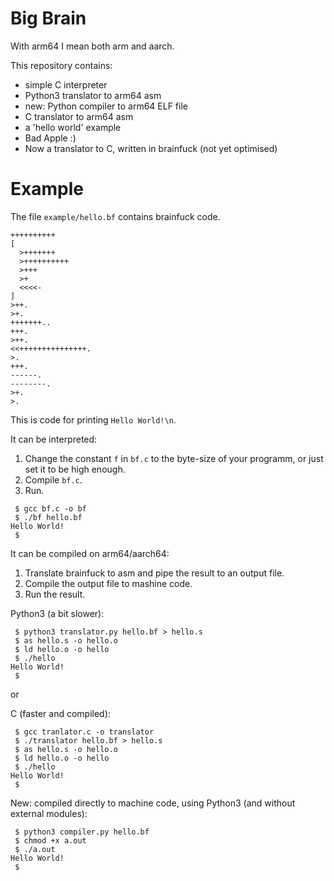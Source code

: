 # Big Brain

With arm64 I mean both arm and aarch.

This repository contains:
* simple C interpreter
* Python3 translator to arm64 asm
* new: Python compiler to arm64 ELF file
* C translator to arm64 asm
* a 'hello world' example
* Bad Apple :)
* Now a translator to C, written in brainfuck (not yet optimised)

# Example

The file `example/hello.bf` contains brainfuck code.
```bf
++++++++++
[
  >+++++++
  >++++++++++
  >+++
  >+
  <<<<-
]
>++.
>+.
+++++++..
+++.
>++.
<<+++++++++++++++.
>.
+++.
------.
--------.
>+.
>.
```
This is code for printing `Hello World!\n`.

It can be interpreted:
1) Change the constant `f` in `bf.c` to the byte-size of your programm, or just set it to be high enough.
2) Compile `bf.c`.
3) Run.

```
 $ gcc bf.c -o bf
 $ ./bf hello.bf
Hello World!
 $
```

It can be compiled on arm64/aarch64:
1) Translate brainfuck to asm and pipe the result to an output file.
2) Compile the output file to mashine code.
3) Run the result.

Python3 (a bit slower):
```
 $ python3 translator.py hello.bf > hello.s
 $ as hello.s -o hello.o
 $ ld hello.o -o hello
 $ ./hello
Hello World!
 $
```
or

C (faster and compiled):
```
 $ gcc tranlator.c -o translator
 $ ./translator hello.bf > hello.s
 $ as hello.s -o hello.o
 $ ld hello.o -o hello
 $ ./hello
Hello World!
 $
```

New: compiled directly to machine code, using Python3
(and without external modules):
```
 $ python3 compiler.py hello.bf
 $ chmod +x a.out
 $ ./a.out
Hello World!
 $
```
